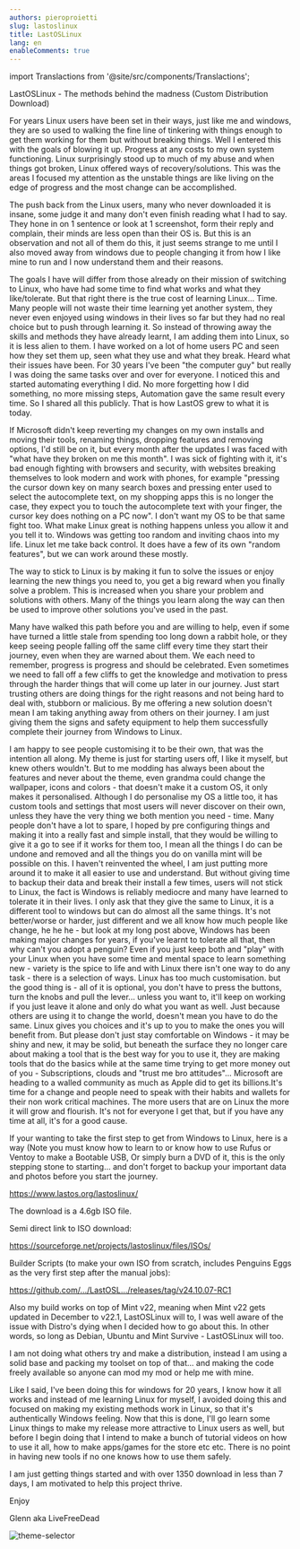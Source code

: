 ```yaml
---
authors: pieroproietti
slug: lastoslinux
title: LastOSLinux
lang: en
enableComments: true
---
```

import Translactions from '@site/src/components/Translactions';

<Translactions />

LastOSLinux - The methods behind the madness (Custom Distribution Download)

For years Linux users have been set in their ways, just like me and windows, they are so used to walking the fine line of tinkering with things enough to get them working for them but without breaking things. Well I entered this with the goals of blowing it up. Progress at any costs to my own system functioning. Linux surprisingly stood up to much of my abuse and when things got broken, Linux offered ways of recovery/solutions. This was the areas I focused my attention as the unstable things are like living on the edge of progress and the most change can be accomplished.

The push back from the Linux users, many who never downloaded it is insane, some judge it and many don't even finish reading what I had to say. They hone in on 1 sentence or look at 1 screenshot, form their reply and complain, their minds are less open than their OS is. But this is an observation and not all of them do this, it just seems strange to me until I also moved away from windows due to people changing it from how I like mine to run and I now understand them and their reasons.

The goals I have will differ from those already on their mission of switching to Linux, who have had some time to find what works and what they like/tolerate. But that right there is the true cost of learning Linux... Time. Many people will not waste their time learning yet another system, they never even enjoyed using windows in their lives so far but they had no real choice but to push through learning it. So instead of throwing away the skills and methods they have already learnt, I am adding them into Linux, so it is less alien to them. I have worked on a lot of home users PC and seen how they set them up, seen what they use and what they break. Heard what their issues have been. For 30 years I've been "the computer guy" but really I was doing the same tasks over and over for everyone. I noticed this and started automating everything I did. No more forgetting how I did something, no more missing steps, Automation gave the same result every time. So I shared all this publicly. That is how LastOS grew to what it is today.

If Microsoft didn't keep reverting my changes on my own installs and moving their tools, renaming things, dropping features and removing options, I'd still be on it, but every month after the updates I was faced with "what have they broken on me this month". I was sick of fighting with it, it's bad enough fighting with browsers and security, with websites breaking themselves to look modern and work with phones, for example "pressing the cursor down key on many search boxes and pressing enter used to select the autocomplete text, on my shopping apps this is no longer the case, they expect you to touch the autocomplete text with your finger, the cursor key does nothing on a PC now". I don't want my OS to be that same fight too. What make Linux great is nothing happens unless you allow it and you tell it to. Windows was getting too random and inviting chaos into my life. Linux let me take back control. It does have a few of its own "random features", but we can work around these mostly.

The way to stick to Linux is by making it fun to solve the issues or enjoy learning the new things you need to, you get a big reward when you finally solve a problem. This is increased when you share your problem and solutions with others. Many of the things you learn along the way can then be used to improve other solutions you've used in the past.

Many have walked this path before you and are willing to help, even if some have turned a little stale from spending too long down a rabbit hole, or they keep seeing people falling off the same cliff every time they start their journey, even when they are warned about them. We each need to remember, progress is progress and should be celebrated. Even sometimes we need to fall off a few cliffs to get the knowledge and motivation to press through the harder things that will come up later in our journey. Just start trusting others are doing things for the right reasons and not being hard to deal with, stubborn or malicious. By me offering a new solution doesn't mean I am taking anything away from others on their journey. I am just giving them the signs and safety equipment to help them successfully complete their journey from Windows to Linux.

I am happy to see people customising it to be their own, that was the intention all along. My theme is just for starting users off, I like it myself, but knew others wouldn't. But to me modding has always been about the features and never about the theme, even grandma could change the wallpaper, icons and colors - that doesn't make it a custom OS, it only makes it personalised. Although I do personalise my OS a little too, it has custom tools and settings that most users will never discover on their own, unless they have the very thing we both mention you need - time. Many people don't have a lot to spare, I hoped by pre configuring things and making it into a really fast and simple install, that they would be willing to give it a go to see if it works for them too, I mean all the things I do can be undone and removed and all the things you do on vanilla mint will be possible on this. I haven't reinvented the wheel, I am just putting more around it to make it all easier to use and understand. But without giving time to backup their data and break their install a few times, users will not stick to Linux, the fact is Windows is reliably mediocre and many have learned to tolerate it in their lives. I only ask that they give the same to Linux, it is a different tool to windows but can do almost all the same things. It's not better/worse or harder, just different and we all know how much people like change, he he he - but look at my long post above, Windows has been making major changes for years, if you've learnt to tolerate all that, then why can't you adopt a penguin? Even if you just keep both and "play" with your Linux when you have some time and mental space to learn something new - variety is the spice to life and with Linux there isn't one way to do any task - there is a selection of ways. Linux has too much customisation. but the good thing is - all of it is optional, you don't have to press the buttons, turn the knobs and pull the lever... unless you want to, it'll keep on working if you just leave it alone and only do what you want as well. Just because others are using it to change the world, doesn't mean you have to do the same. Linux gives you choices and it's up to you to make the ones you will benefit from. But please don't just stay comfortable on Windows - it may be shiny and new, it may be solid, but beneath the surface they no longer care about making a tool that is the best way for you to use it, they are making tools that do the basics while at the same time trying to get more money out of you - Subscriptions, clouds and "trust me bro attitudes"... Microsoft are heading to a walled community as much as Apple did to get its billions.It's time for a change and people need to speak with their habits and wallets for their non work critical machines. The more users that are on Linux the more it will grow and flourish. It's not for everyone I get that, but if you have any time at all, it's for a good cause.

If your wanting to take the first step to get from Windows to Linux, here is a way (Note you must know how to learn to or know how to use Rufus or Ventoy to make a Bootable USB, Or simply burn a DVD of it, this is the only stepping stone to starting... and don't forget to backup your important data and photos before you start the journey.

https://www.lastos.org/lastoslinux/ 

The download is a 4.6gb ISO file.

Semi direct link to ISO download: 

https://sourceforge.net/projects/lastoslinux/files/ISOs/

Builder Scripts (to make your own ISO from scratch, includes Penguins Eggs as the very first step after the manual jobs):

https://github.com/.../LastOSL.../releases/tag/v24.10.07-RC1

Also my build works on top of Mint v22, meaning when Mint v22 gets updated in December to v22.1, LastOSLinux will to, I was well aware of the issue with Distro's dying when I decided how to go about this. In other words, so long as Debian, Ubuntu and Mint Survive - LastOSLinux will too.

I am not doing what others try and make a distribution, instead I am using a solid base and packing my toolset on top of that... and making the code freely available so anyone can mod my mod or help me with mine.

Like I said, I've been doing this for windows for 20 years, I know how it all works and instead of me learning Linux for myself, I avoided doing this and focused on making my existing methods work in Linux, so that it's authentically Windows feeling. Now that this is done, I'll go learn some Linux things to make my release more attractive to Linux users as well, but before I begin doing that I intend to make a bunch of tutorial videos on how to use it all, how to make apps/games for the store etc etc. There is no point in having new tools if no one knows how to use them safely.

I am just getting things started and with over 1350 download in less than 7 days, I am motivated to help this project thrive.

Enjoy

Glenn aka LiveFreeDead

![theme-selector](https://www.lastos.org/lastoslinux/assets/images/Desktop-ThemeSelector.jpg)
